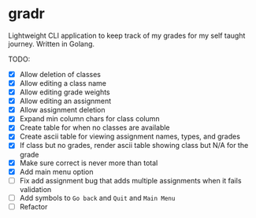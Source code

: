 # gradr

Lightweight CLI application to keep track of my grades for my self taught journey. Written in Golang.

TODO:

- [x] Allow deletion of classes
- [x] Allow editing a class name
- [x] Allow editing grade weights
- [x] Allow editing an assignment
- [x] Allow assignment deletion
- [x] Expand min column chars for class column
- [x] Create table for when no classes are available
- [x] Create ascii table for viewing assignment names, types, and grades
- [x] If class but no grades, render ascii table showing class but N/A for the grade
- [x] Make sure correct is never more than total
- [x] Add main menu option
- [ ] Fix add assignment bug that adds multiple assignments when it fails validation
- [ ] Add symbols to `Go back` and `Quit` and `Main Menu`
- [ ] Refactor
